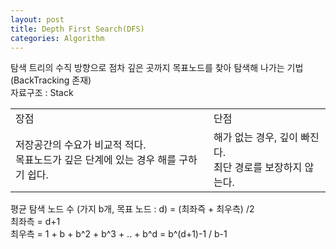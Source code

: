 ```yaml
---
layout: post
title: Depth First Search(DFS)
categories: Algorithm
---
```

탐색 트리의 수직 방향으로 점차 깊은 곳까지 목표노드를 찾아 탐색해 나가는 기법 (BackTracking 존재) <br>
자료구조 : Stack
<table>
<tr>
<td>장점</td><td>단점</td>
</tr>
<tr>
<td>저장공간의 수요가 비교적 적다. <br>목표노드가 깊은 단계에 있는 경우 해를 구하기 쉽다. </td>
<td>해가 없는 경우, 깊이 빠진다. <br>최단 경로를 보장하지 않는다. </td>
</tr>
</table>

평균 탐색 노드 수 (가지 b개, 목표 노드 : d) = (최좌즉 + 최우측) /2<br>
 최좌측 = d+1 <br>
 최우측 = 1 + b + b^2 + b^3 + .. + b^d = b^(d+1)-1 / b-1<br>

